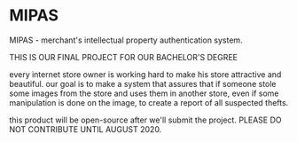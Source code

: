 # MIPAS
MIPAS - merchant's intellectual property authentication system.

THIS IS OUR FINAL PROJECT FOR OUR BACHELOR'S DEGREE

every internet store owner is working hard to make his store attractive and beautiful.
our goal is to make a system that assures that if someone stole some images from the store and uses them in another store,
even if some manipulation is done on the image, to create a report of all suspected thefts.

this product will be open-source after we'll submit the project.
PLEASE DO NOT CONTRIBUTE UNTIL AUGUST 2020.
